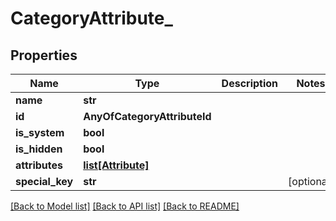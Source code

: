 # CategoryAttribute_

## Properties
Name | Type | Description | Notes
------------ | ------------- | ------------- | -------------
**name** | **str** |  | 
**id** | **AnyOfCategoryAttributeId** |  | 
**is_system** | **bool** |  | 
**is_hidden** | **bool** |  | 
**attributes** | [**list[Attribute]**](Attribute.md) |  | 
**special_key** | **str** |  | [optional] 

[[Back to Model list]](../README.md#documentation-for-models) [[Back to API list]](../README.md#documentation-for-api-endpoints) [[Back to README]](../README.md)

